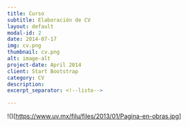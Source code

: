 ```yaml
---
title: Curso 
subtitle: Elaboración de CV
layout: default
modal-id: 2
date: 2014-07-17
img: cv.png
thumbnail: cv.png
alt: image-alt
project-date: April 2014
client: Start Bootstrap
category: CV
description: 
excerpt_separator: <!--listo-->

---
```


!()[https://www.uv.mx/filu/files/2013/01/Pagina-en-obras.jpg]

<!--listo-->
